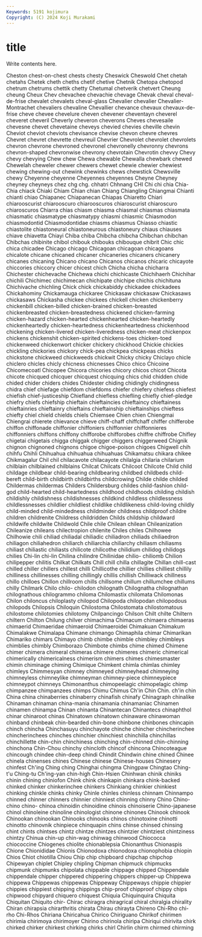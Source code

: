 ```yaml
---
Keywords: 5191 kojimura
Copyright: (C) 2024 Koji Murakami
---
```


# title

Write contents here.



 Cheston chest-on-chest
chests chesty Cheswick Cheswold Chet chetah chetahs Chetek cheth cheths
chetif chetive Chetnik Chetopa chetopod chetrum chetrums chettik chetty Chetumal
chetverik chetvert Cheung cheung Cheux Chev chevachee chevachie chevage Chevak
cheval cheval-de-frise chevalet chevalets cheval-glass Chevalier chevalier Chevalier-Montrachet chevaliers chevaline
Chevallier chevance chevaux chevaux-de-frise cheve chevee chevelure cheven chevener cheventayn
cheverel cheveret cheveril Cheverly cheveron cheverons Cheves chevesaile chevesne chevet
chevetaine cheveys chevied chevies cheville chevin Cheviot cheviot cheviots chevisance
chevise chevon chevre chevres Chevret chevret chevrette chevreuil Chevrier Chevrolet
chevrolet chevrolets chevron chevrone chevroned chevronel chevronelly chevronny chevrons chevron-shaped
chevronwise chevrony chevrotain Chevrotin chevvy Chevy chevy chevying Chew chew
Chewa chewable Chewalla chewbark chewed Chewelah cheweler chewer chewers chewet
chewie chewier chewiest chewing chewing-out chewink chewinks chews chewstick Chewsville
chewy Cheyenne cheyenne Cheyennes cheyennes Cheyne Cheyney cheyney cheyneys chez
chg chg. chhatri Chhnang CHI Chi chi chia Chia-Chia chiack
Chiaki Chiam Chian chian Chiang Chiangling Chiangmai Chianti chianti chiao
Chiapanec Chiapanecan Chiapas Chiaretto Chiari chiarooscurist chiarooscuro chiarooscuros chiaroscurist chiaroscuro
chiaroscuros Chiarra chias chiasm chiasma chiasmal chiasmas chiasmata chiasmatic chiasmatype
chiasmatypy chiasmi chiasmic Chiasmodon chiasmodontid Chiasmodontidae chiasms chiasmus Chiasso chiastic
chiastolite chiastoneural chiastoneurous chiastoneury chiaus chiauses chiave chiavetta Chiayi Chiba
chiba Chibcha chibcha Chibchan chibchan Chibchas chibinite chibol chibouk chibouks
chibouque chibrit Chic chic chica chicadee Chicago chicago Chicagoan chicagoan
chicagoans chicalote chicane chicaned chicaner chicaneries chicaners chicanery chicanes chicaning
Chicano chicano Chicanos chicanos chicaric chicayote chiccories chiccory chicer chicest
chich Chicha chicha chicharra Chichester chichevache Chichewa chichi chichicaste Chichihaerh
Chichihar chichili Chichimec chichimecan chichipate chichipe chichis chichituna Chichivache chichling
Chick chick chickabiddy chickadee chickadees Chickahominy Chickamauga chickaree Chickasaw chickasaw
Chickasaws chickasaws Chickasha chickee chickees chickell chicken chickenberry chickenbill chicken-billed
chicken-brained chicken-breasted chickenbreasted chicken-breastedness chickened chicken-farming chicken-hazard chicken-hearted chickenhearted chicken-heartedly
chickenheartedly chicken-heartedness chickenheartedness chickenhood chickening chicken-livered chicken-liveredness chicken-meat chickenpox chickens
chickenshit chicken-spirited chickens-toes chicken-toed chickenweed chickenwort chicker chickery chickhood Chickie
chickies chickling chickories chickory chick-pea chickpea chickpeas chicks chickstone chickweed
chickweeds chickwit Chicky chicky Chiclayo chicle chiclero chicles chicly chicness
chicnesses Chico chico Chicoine Chicomecoatl Chicopee Chicora chicories chicory chicos
chicot Chicota chicote chicqued chicquer chicquest chicquing chics chid chidden
chide chided chider chiders chides Chidester chiding chidingly chidingness chidra
chief chiefage chiefdom chiefdoms chiefer chiefery chiefess chiefest chiefish chief-justiceship
Chiefland chiefless chiefling chiefly chief-pledge chiefry chiefs chiefship chieftain chieftaincies
chieftaincy chieftainess chieftainries chieftainry chieftains chieftainship chieftainships chieftess chiefty chiel
chield chields chiels Chiemsee Chien chien Chiengmai Chiengrai chierete chievance
chieve chiff-chaff chiffchaff chiffer chifferobe chiffon chiffonade chiffonier chiffoniers chiffonnier
chiffonnieres chiffonniers chiffons chiffony chifforobe chifforobes chiffre chiffrobe Chifley chigetai
chigetais chigga chiggak chigger chiggers chiggerweed Chignik chignon chignoned chignons
chigoe chigoe-poison chigoes Chigwell chih chihfu Chihli Chihuahua chihuahua chihuahuas
Chikamatsu chikara chikee Chikmagalur Chil chil chilacavote chilacayote chilalgia chilaria
chilarium chilblain chilblained chilblains Chilcat Chilcats Chilcoot Chilcote Child child
childage childbear child-bearing childbearing childbed childbeds child-bereft child-birth childbirth childbirths
childcrowing Childe childe childed Childermas childermas Childers Childersburg childes child-fashion
child-god child-hearted child-heartedness childhood childhoods childing childish childishly childishness childishnesses
childkind childless childlessness childlessnesses childlier childliest childlike childlikeness child-loving childly
child-minded child-mindedness childminder childness childproof childre children childrenite Childress childridden
Childs childship childward childwife childwite Childwold Chile chile Chilean chilean
Chileanization Chileanize chileans chilectropion chilenite Chiles chiles Chilhowee Chilhowie chili
chiliad chiliadal chiliadic chiliadron chiliads chiliaedron chiliagon chiliahedron chiliarch chiliarchia
chiliarchy chiliasm chiliasms chiliast chiliastic chiliasts chilicote chilicothe chilidium chilidog
chilidogs chilies Chi-lin chi-lin Chilina chilindre Chilinidae chilio- chiliomb Chilion
chilipepper chilitis Chilkat Chilkats Chill chill chilla chillagite Chillan chill-cast
chilled chiller chillers chillest chilli Chillicothe chillier chillies chilliest chillily
chilliness chillinesses chilling chillingly chillis chillish Chilliwack chillness chillo chilloes
Chillon chillroom chills chillsome chillum chillumchee chillums chilly Chilmark Chilo
chilo- chilodon chilognath Chilognatha chilognathan chilognathous chilogrammo chiloma Chilomastix chilomata
Chilomonas Chilon chiloncus chiloplasty chilopod Chilopoda chilopodan chilopodous chilopods Chilopsis
Chiloquin Chilostoma Chilostomata chilostomatous chilostome chilotomies chilotomy Chilpancingo Chilson Chilt
chilte Chiltern chiltern Chilton Chilung chilver chimachima Chimacum chimaera chimaeras
chimaerid Chimaeridae chimaeroid Chimaeroidei Chimakuan Chimakum Chimalakwe Chimalapa Chimane chimango
Chimaphila chimar Chimarikan Chimariko chimars Chimayo chimb chimbe chimble chimbley
chimbleys chimblies chimbly Chimborazo Chimbote chimbs chime chimed Chimene chimer
chimera chimeral chimeras chimere chimeres chimeric chimerical chimerically chimericalness chimerism
chimers chimes chimesmaster chimin chiminage chiming Chimique Chimkent chimla chimlas
chimley chimleys Chimmesyan chimney chimneyed chimneyhead chimneying chimneyless chimneylike chimneyman
chimney-piece chimneypiece chimneypot chimneys Chimonanthus chimopeelagic chimopelagic chimp chimpanzee chimpanzees
chimps Chimu Chimus Ch'in Chin Chin. ch'in chin China china
chinaberries chinaberry chinafish chinafy Chinagraph chinalike Chinaman chinaman china-mania chinamania
chinamaniac Chinamen chinamen chinampa Chinan chinanta Chinantecan Chinantecs chinaphthol chinar
chinaroot chinas Chinatown chinatown chinaware chinawoman chinband chinbeak chin-bearded chin-bone
chinbone chinbones chincapin chinch chincha Chinchasuyu chinchayote chinche chincher chincherinchee
chincherinchees chinches chinchier chinchiest chinchilla chinchillas chinchillette chin-chin chinchiness chinching
chin-chinned chin-chinning chinchona Chin-Chou chinchy chincloth chincof chincona Chincoteague chincough
chindee chin-deep chindi Chindit Chindwin chine chined Chinee chinela chinenses
chines Chinese chinese Chinese-houses Chinesery chinfest Ch'ing Ching ching Chinghai
chingma Chingpaw Chingtao Ching-t'u Ching-tu Ch'ing-yan chin-high Chin-Hsien Chinhwan chinik
chiniks chinin chining chiniofon Chink chink chinkapin chinkara chink-backed chinked
chinker chinkerinchee chinkers Chinkiang chinkier chinkiest chinking chinkle chinks chinky
Chinle chinles chinless chinnam Chinnampo chinned chinner chinners chinnier chinniest
chinning chinny Chino Chino- chino chino- chinoa chinoidin chinoidine chinois
chinoiserie Chino-japanese chinol chinoleine chinoline chinologist chinone chinones Chinook chinook
Chinookan chinookan Chinooks chinooks chinos chinotoxine chinotti chinotto chinovnik chinpiece
chinquapin chins chinse chinsed chinsing chint chints chintses chintz chintze
chintzes chintzier chintziest chintziness chintzy Chinua chin-up chin-wag chinwag chinwood
Chiococca chiococcine Chiogenes chiolite chionablepsia Chionanthus Chionaspis Chione Chionididae Chionis
Chionodoxa chionodoxa chionophobia chiopin Chios Chiot chiotilla Chiou Chip chip
chipboard chipchap chipchop Chipewyan chiplet Chipley chipling Chipman chipmuck chipmucks
chipmunk chipmunks chipolata chippable chippage chipped Chippendale chippendale chipper chippered
chippering chippers chipper-up Chippewa chippewa Chippewas chippewas Chippeway Chippeways chippie
chippier chippies chippiest chipping chippings chip-proof chipproof chippy chips chipwood
chipyard chiquero chiquest Chiquia Chiquinquira Chiquita Chiquitan Chiquito chir- Chirac
chiragra chiragrical chiral chiralgia chirality Chiran chirapsia chirarthritis chirata Chirau
chirayta Chireno Chi-Rho chi-rho Chi-Rhos Chiriana Chiricahua Chirico Chiriguano Chirikof
chirimen chirimia chirimoya chirimoyer Chirino chirinola chiripa Chiriqui chirivita chirk
chirked chirker chirkest chirking chirks chirl Chirlin chirm chirmed chirming
